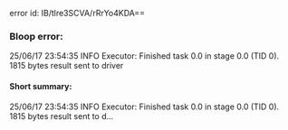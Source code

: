 error id: IB/tlre3SCVA/rRrYo4KDA==
### Bloop error:

25/06/17 23:54:35 INFO Executor: Finished task 0.0 in stage 0.0 (TID 0). 1815 bytes result sent to driver
#### Short summary: 

25/06/17 23:54:35 INFO Executor: Finished task 0.0 in stage 0.0 (TID 0). 1815 bytes result sent to d...